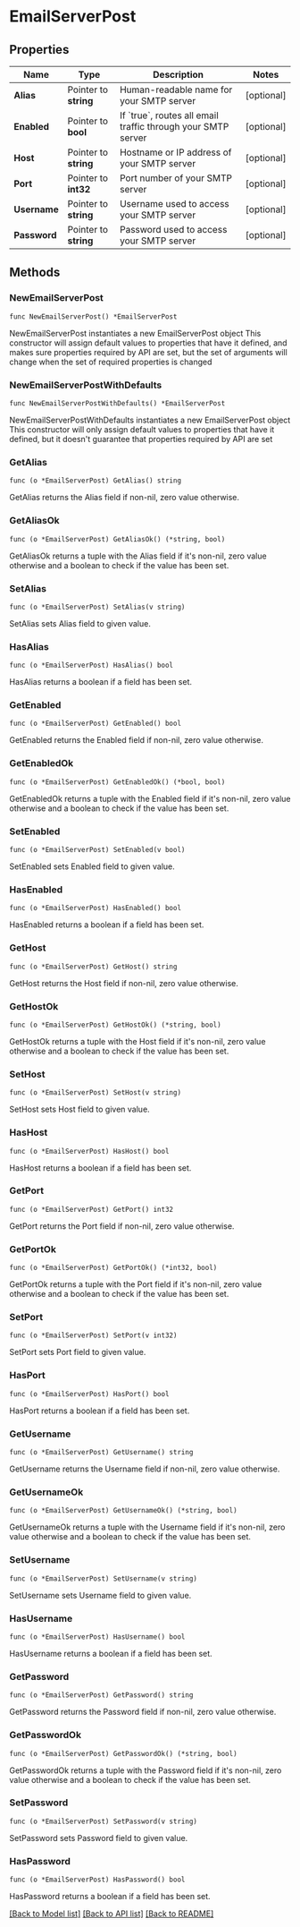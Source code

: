 # EmailServerPost

## Properties

Name | Type | Description | Notes
------------ | ------------- | ------------- | -------------
**Alias** | Pointer to **string** | Human-readable name for your SMTP server | [optional] 
**Enabled** | Pointer to **bool** | If &#x60;true&#x60;, routes all email traffic through your SMTP server | [optional] 
**Host** | Pointer to **string** | Hostname or IP address of your SMTP server | [optional] 
**Port** | Pointer to **int32** | Port number of your SMTP server | [optional] 
**Username** | Pointer to **string** | Username used to access your SMTP server | [optional] 
**Password** | Pointer to **string** | Password used to access your SMTP server | [optional] 

## Methods

### NewEmailServerPost

`func NewEmailServerPost() *EmailServerPost`

NewEmailServerPost instantiates a new EmailServerPost object
This constructor will assign default values to properties that have it defined,
and makes sure properties required by API are set, but the set of arguments
will change when the set of required properties is changed

### NewEmailServerPostWithDefaults

`func NewEmailServerPostWithDefaults() *EmailServerPost`

NewEmailServerPostWithDefaults instantiates a new EmailServerPost object
This constructor will only assign default values to properties that have it defined,
but it doesn't guarantee that properties required by API are set

### GetAlias

`func (o *EmailServerPost) GetAlias() string`

GetAlias returns the Alias field if non-nil, zero value otherwise.

### GetAliasOk

`func (o *EmailServerPost) GetAliasOk() (*string, bool)`

GetAliasOk returns a tuple with the Alias field if it's non-nil, zero value otherwise
and a boolean to check if the value has been set.

### SetAlias

`func (o *EmailServerPost) SetAlias(v string)`

SetAlias sets Alias field to given value.

### HasAlias

`func (o *EmailServerPost) HasAlias() bool`

HasAlias returns a boolean if a field has been set.

### GetEnabled

`func (o *EmailServerPost) GetEnabled() bool`

GetEnabled returns the Enabled field if non-nil, zero value otherwise.

### GetEnabledOk

`func (o *EmailServerPost) GetEnabledOk() (*bool, bool)`

GetEnabledOk returns a tuple with the Enabled field if it's non-nil, zero value otherwise
and a boolean to check if the value has been set.

### SetEnabled

`func (o *EmailServerPost) SetEnabled(v bool)`

SetEnabled sets Enabled field to given value.

### HasEnabled

`func (o *EmailServerPost) HasEnabled() bool`

HasEnabled returns a boolean if a field has been set.

### GetHost

`func (o *EmailServerPost) GetHost() string`

GetHost returns the Host field if non-nil, zero value otherwise.

### GetHostOk

`func (o *EmailServerPost) GetHostOk() (*string, bool)`

GetHostOk returns a tuple with the Host field if it's non-nil, zero value otherwise
and a boolean to check if the value has been set.

### SetHost

`func (o *EmailServerPost) SetHost(v string)`

SetHost sets Host field to given value.

### HasHost

`func (o *EmailServerPost) HasHost() bool`

HasHost returns a boolean if a field has been set.

### GetPort

`func (o *EmailServerPost) GetPort() int32`

GetPort returns the Port field if non-nil, zero value otherwise.

### GetPortOk

`func (o *EmailServerPost) GetPortOk() (*int32, bool)`

GetPortOk returns a tuple with the Port field if it's non-nil, zero value otherwise
and a boolean to check if the value has been set.

### SetPort

`func (o *EmailServerPost) SetPort(v int32)`

SetPort sets Port field to given value.

### HasPort

`func (o *EmailServerPost) HasPort() bool`

HasPort returns a boolean if a field has been set.

### GetUsername

`func (o *EmailServerPost) GetUsername() string`

GetUsername returns the Username field if non-nil, zero value otherwise.

### GetUsernameOk

`func (o *EmailServerPost) GetUsernameOk() (*string, bool)`

GetUsernameOk returns a tuple with the Username field if it's non-nil, zero value otherwise
and a boolean to check if the value has been set.

### SetUsername

`func (o *EmailServerPost) SetUsername(v string)`

SetUsername sets Username field to given value.

### HasUsername

`func (o *EmailServerPost) HasUsername() bool`

HasUsername returns a boolean if a field has been set.

### GetPassword

`func (o *EmailServerPost) GetPassword() string`

GetPassword returns the Password field if non-nil, zero value otherwise.

### GetPasswordOk

`func (o *EmailServerPost) GetPasswordOk() (*string, bool)`

GetPasswordOk returns a tuple with the Password field if it's non-nil, zero value otherwise
and a boolean to check if the value has been set.

### SetPassword

`func (o *EmailServerPost) SetPassword(v string)`

SetPassword sets Password field to given value.

### HasPassword

`func (o *EmailServerPost) HasPassword() bool`

HasPassword returns a boolean if a field has been set.


[[Back to Model list]](../README.md#documentation-for-models) [[Back to API list]](../README.md#documentation-for-api-endpoints) [[Back to README]](../README.md)


